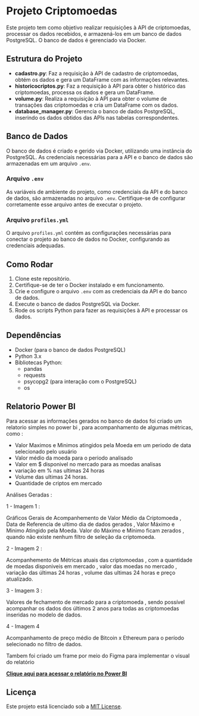 # Projeto Criptomoedas

Este projeto tem como objetivo realizar requisições à API de criptomoedas, processar os dados recebidos, e armazená-los em um banco de dados PostgreSQL. O banco de dados é gerenciado via Docker.

## Estrutura do Projeto

- **cadastro.py**: Faz a requisição à API de cadastro de criptomoedas, obtém os dados e gera um DataFrame com as informações relevantes.
- **historicocriptos.py**: Faz a requisição à API para obter o histórico das criptomoedas, processa os dados e gera um DataFrame.
- **volume.py**: Realiza a requisição à API para obter o volume de transações das criptomoedas e cria um DataFrame com os dados.
- **database_manager.py**: Gerencia o banco de dados PostgreSQL, inserindo os dados obtidos das APIs nas tabelas correspondentes.

## Banco de Dados

O banco de dados é criado e gerido via Docker, utilizando uma instância do PostgreSQL. As credenciais necessárias para a API e o banco de dados são armazenadas em um arquivo `.env`.

### Arquivo `.env`

As variáveis de ambiente do projeto, como credenciais da API e do banco de dados, são armazenadas no arquivo `.env`. Certifique-se de configurar corretamente esse arquivo antes de executar o projeto.

### Arquivo `profiles.yml`

O arquivo `profiles.yml` contém as configurações necessárias para conectar o projeto ao banco de dados no Docker, configurando as credenciais adequadas.

## Como Rodar

1. Clone este repositório.
2. Certifique-se de ter o Docker instalado e em funcionamento.
3. Crie e configure o arquivo `.env` com as credenciais da API e do banco de dados.
4. Execute o banco de dados PostgreSQL via Docker.
5. Rode os scripts Python para fazer as requisições à API e processar os dados.

## Dependências

- Docker (para o banco de dados PostgreSQL)
- Python 3.x
- Bibliotecas Python:
  - pandas
  - requests
  - psycopg2 (para interação com o PostgreSQL)
  - os 


## Relatorio Power BI

Para acessar as informações gerados no banco de dados foi criado um relatorio simples no power bi , para acompanhamento de algumas métricas, como :

- Valor Maximos e Minimos atingidos pela Moeda em um periodo de data selecionado pelo usuário
- Valor médio da moeda para o periodo analisado
- Valor em $ disponivel no mercado para as moedas analisas
- variação em % nas ultimas 24 horas
- Volume das ultimas 24 horas.
- Quantidade de criptos em mercado

Análises Geradas :

1 - Imagem 1 :

Gráficos Gerais de Acompanhemento de Valor Médio da Criptomoeda , Data de Referencia de ultimo dia de dados gerados , 
Valor Máximo e Minimo Atingido pela Moeda. Valor do Máximo e Mínimo ficam zerados , quando não existe nenhum filtro de seleção da criptomoeda.


2 - Imagem 2 :

Acompanhemento de Métricas atuais das criptomoedas , com a quantidade de moedas disponiveis em mercado , valor das moedas no mercado , variação das últimas 24 horas , volume das ultimas 24 horas e preço atualizado.


3 - Imagem 3 :

Valores de fechamento de mercado para a criptomoeda , sendo possível acompanhar os dados dos últimos 2 anos para todas as criptomoedas inseridas no modelo de dados.


4 - Imagem 4

Acompanhamento de preço médio de Bitcoin x Ethereum para o período selecionado no filtro de dados.





Tambem foi criado um frame por meio do Figma para implementar o visual do relatório

[**Clique aqui para acessar o relatório no Power BI**](https://app.powerbi.com/view?r=eyJrIjoiOTc0YjUyZGYtNGNmOC00NmI2LTkyMWUtYzllNGNiN2Q1YmY1IiwidCI6IjcyZWIyZTFhLTU1NzQtNDE5MC1iYmI5LTFhYzBhN2UzMGQ4ZiJ9)







## Licença

Este projeto está licenciado sob a [MIT License](LICENSE).

